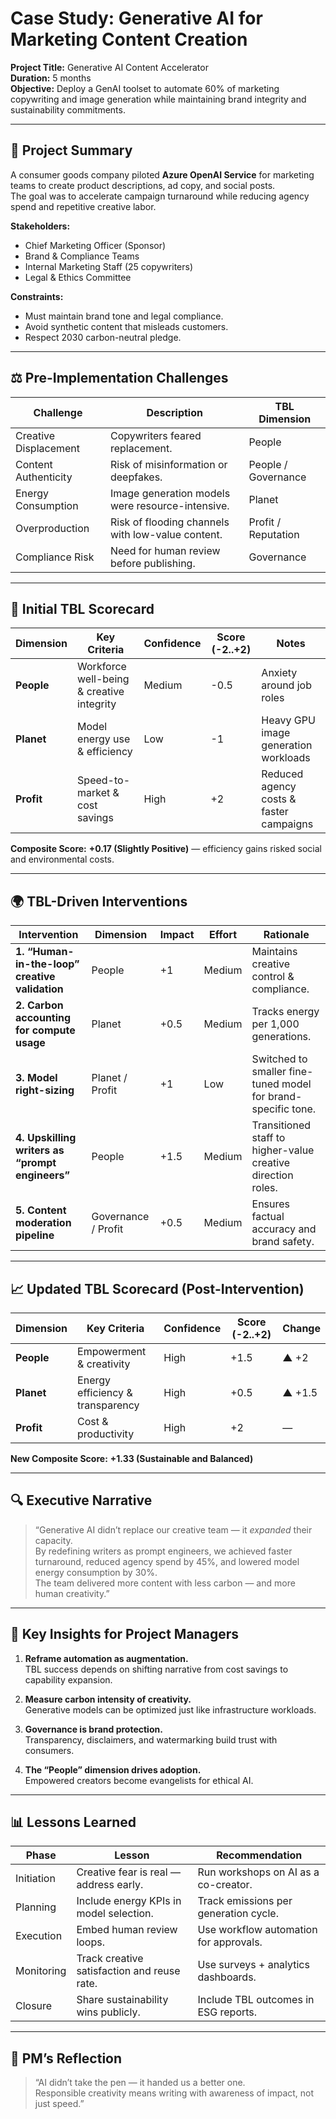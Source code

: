 # Case Study: Generative AI for Marketing Content Creation

**Project Title:** Generative AI Content Accelerator  
**Duration:** 5 months  
**Objective:** Deploy a GenAI toolset to automate 60% of marketing copywriting and image generation while maintaining brand integrity and sustainability commitments.

---

## 🧭 Project Summary

A consumer goods company piloted **Azure OpenAI Service** for marketing teams to create product descriptions, ad copy, and social posts.  
The goal was to accelerate campaign turnaround while reducing agency spend and repetitive creative labor.

**Stakeholders:**  
- Chief Marketing Officer (Sponsor)  
- Brand & Compliance Teams  
- Internal Marketing Staff (25 copywriters)  
- Legal & Ethics Committee  

**Constraints:**  
- Must maintain brand tone and legal compliance.  
- Avoid synthetic content that misleads customers.  
- Respect 2030 carbon-neutral pledge.

---

## ⚖️ Pre-Implementation Challenges

| Challenge | Description | TBL Dimension |
|------------|--------------|----------------|
| Creative Displacement | Copywriters feared replacement. | People |
| Content Authenticity | Risk of misinformation or deepfakes. | People / Governance |
| Energy Consumption | Image generation models were resource-intensive. | Planet |
| Overproduction | Risk of flooding channels with low-value content. | Profit / Reputation |
| Compliance Risk | Need for human review before publishing. | Governance |

---

## 🧩 Initial TBL Scorecard

| Dimension | Key Criteria | Confidence | Score (-2..+2) | Notes |
|------------|--------------|-------------|----------------|-------|
| **People** | Workforce well-being & creative integrity | Medium | -0.5 | Anxiety around job roles |
| **Planet** | Model energy use & efficiency | Low | -1 | Heavy GPU image generation workloads |
| **Profit** | Speed-to-market & cost savings | High | +2 | Reduced agency costs & faster campaigns |

**Composite Score:** **+0.17 (Slightly Positive)** — efficiency gains risked social and environmental costs.

---

## 🌍 TBL-Driven Interventions

| Intervention | Dimension | Impact | Effort | Rationale |
|---------------|------------|---------|----------|------------|
| **1. “Human-in-the-loop” creative validation** | People | +1 | Medium | Maintains creative control & compliance. |
| **2. Carbon accounting for compute usage** | Planet | +0.5 | Medium | Tracks energy per 1,000 generations. |
| **3. Model right-sizing** | Planet / Profit | +1 | Low | Switched to smaller fine-tuned model for brand-specific tone. |
| **4. Upskilling writers as “prompt engineers”** | People | +1.5 | Medium | Transitioned staff to higher-value creative direction roles. |
| **5. Content moderation pipeline** | Governance / Profit | +0.5 | Medium | Ensures factual accuracy and brand safety. |

---

## 📈 Updated TBL Scorecard (Post-Intervention)

| Dimension | Key Criteria | Confidence | Score (-2..+2) | Change |
|------------|--------------|-------------|----------------|---------|
| **People** | Empowerment & creativity | High | +1.5 | ▲ +2 |
| **Planet** | Energy efficiency & transparency | High | +0.5 | ▲ +1.5 |
| **Profit** | Cost & productivity | High | +2 | — |

**New Composite Score:** **+1.33 (Sustainable and Balanced)**

---

## 🔍 Executive Narrative

> “Generative AI didn’t replace our creative team — it *expanded* their capacity.  
> By redefining writers as prompt engineers, we achieved faster turnaround, reduced agency spend by 45%, and lowered model energy consumption by 30%.  
> The team delivered more content with less carbon — and more human creativity.”

---

## 🧮 Key Insights for Project Managers

1. **Reframe automation as augmentation.**  
   TBL success depends on shifting narrative from cost savings to capability expansion.

2. **Measure carbon intensity of creativity.**  
   Generative models can be optimized just like infrastructure workloads.

3. **Governance is brand protection.**  
   Transparency, disclaimers, and watermarking build trust with consumers.

4. **The “People” dimension drives adoption.**  
   Empowered creators become evangelists for ethical AI.

---

## 📊 Lessons Learned

| Phase | Lesson | Recommendation |
|--------|---------|----------------|
| Initiation | Creative fear is real — address early. | Run workshops on AI as a co-creator. |
| Planning | Include energy KPIs in model selection. | Track emissions per generation cycle. |
| Execution | Embed human review loops. | Use workflow automation for approvals. |
| Monitoring | Track creative satisfaction and reuse rate. | Use surveys + analytics dashboards. |
| Closure | Share sustainability wins publicly. | Include TBL outcomes in ESG reports. |

---

## 🧭 PM’s Reflection

> “AI didn’t take the pen — it handed us a better one.  
> Responsible creativity means writing with awareness of impact, not just speed.”
